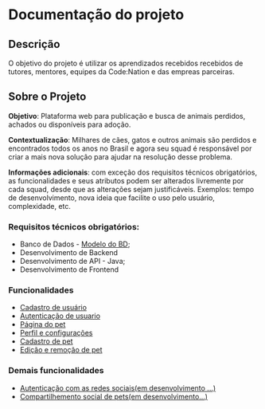 # Documentação do projeto

## Descrição

O objetivo do projeto é utilizar os aprendizados recebidos recebidos de tutores, mentores, equipes da Code:Nation e das empreas parceiras.

## Sobre o Projeto

**Objetivo**: Plataforma web para publicação e busca de animais perdidos, achados ou
disponíveis para adoção.

**Contextualização**: Milhares de cães, gatos e outros animais são perdidos e encontrados
todos os anos no Brasil e agora seu squad é responsável por criar a mais nova solução para
ajudar na resolução desse problema.

**Informações adicionais**: com exceção dos requisitos técnicos obrigatórios, as
funcionalidades e seus atributos podem ser alterados livremente por cada squad, desde que
as alterações sejam justificáveis. Exemplos: tempo de desenvolvimento, nova ideia que
facilite o uso pelo usuário, complexidade, etc.

### Requisitos técnicos obrigatórios:
 * Banco de Dados - [Modelo do BD](../modelo-banco.png);
 * Desenvolvimento de Backend
 * Desenvolvimento de API - Java;
 * Desenvolvimento de Frontend
 
### Funcionalidades
- [Cadastro de usuário](cadastroUsuario.md)
- [Autenticação de usuario](autenticacaoUsuario.md)
- [Página do pet](paginaPet.md)
- [Perfil e configurações](perfilConfiguracoesUsuario.md)
- [Cadastro de pet](cadastroPet.md)
- [Edição e remoção de pet](editarRemoverPet.md)

### Demais funcionalidades 
- [Autenticação com as redes sociais(em desenvolvimento ...)]()
- [Compartilhemento social de pets(em desenvolvimento...)]() 

